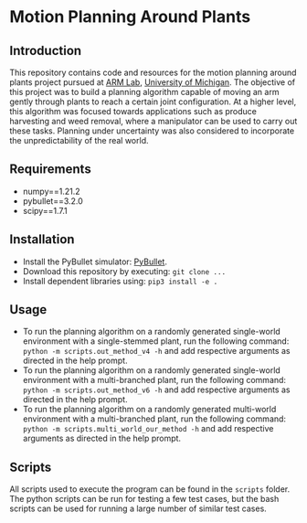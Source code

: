 # Motion Planning Around Plants

## Introduction
This repository contains code and resources for the motion planning around plants 
project pursued at [ARM Lab](https://arm.eecs.umich.edu/), 
[University of Michigan](https://umich.edu/). The objective of this project was to
build a planning algorithm capable of moving an arm gently through plants to reach
a certain joint configuration. At a higher level, this algorithm was focused towards
applications such as produce harvesting and weed removal, where a manipulator can be
used to carry out these tasks. Planning under uncertainty was also considered to incorporate the unpredictability of the real world.


## Requirements
- numpy==1.21.2
- pybullet==3.2.0
- scipy==1.7.1


## Installation
- Install the PyBullet simulator: [PyBullet](https://github.com/bulletphysics/bullet3).
- Download this repository by executing:
```git clone ...```
- Install dependent libraries using: ```pip3 install -e .```

## Usage
- To run the planning algorithm on a randomly generated single-world environment with a single-stemmed plant, run the
following command:
```python -m scripts.out_method_v4 -h```
and add respective arguments as directed in the help prompt. 
- To run the planning algorithm on a randomly generated single-world environment with a multi-branched plant, run the
following command:
```python -m scripts.out_method_v6 -h```
and add respective arguments as directed in the help prompt. 
- To run the planning algorithm on a randomly generated multi-world environment with a multi-branched plant, run the
following command:
```python -m scripts.multi_world_our_method -h```
and add respective arguments as directed in the help prompt. 


## Scripts
All scripts used to execute the program can be found in the ```scripts``` folder.
The python scripts can be run for testing a few test cases, but the bash scripts can
be used for running a large number of similar test cases. 
